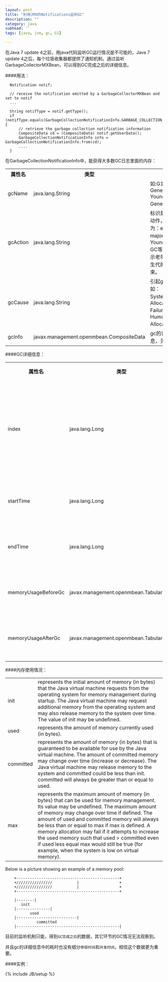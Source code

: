 ```yaml
---
layout: post
title: "利用JMX的Notifications监听GC"
description: ""
category: java
subhead: ''
tags: [java, jvm, gc, G1]

---
```


在Java 7 update 4之前，用java代码监听GC运行情况是不可能的，Java 7 update 4之后，每个垃圾收集器都提供了通知机制，通过监听GarbageCollectorMXBean，可以得到GC完成之后的详细信息。

####用法：

      Notification notif;

      // receive the notification emitted by a GarbageCollectorMXBean and set to notif
      ...

      String notifType = notif.getType();
      if (notifType.equals(GarbageCollectionNotificationInfo.GARBAGE_COLLECTION_NOTIFICATION)) {
          // retrieve the garbage collection notification information
          CompositeData cd = (CompositeData) notif.getUserData();
          GarbageCollectionNotificationInfo info = GarbageCollectionNotificationInfo.from(cd);
          ....
      }

在GarbageCollectionNotificationInfo中，能获得大多数GC日志里面的内存：


<table class="table table-bordered table-striped table-condensed">
   <tr>
      <th>属性名</th>
      <th>类型</th>
      <th>注释</th>
   </tr>
   <tr>
      <td>gcName</td>
      <td>java.lang.String</td>
      <td>如:G1 Old Generation,G1 Young Generation等</td>
   </tr>
   <tr>
      <td>gcAction</td>
      <td>java.lang.String</td>
      <td>标识是哪个gc动作，一般为：end of major GC，Young Gen GC等，分别表示老年代和新生代的gc结束。</td>
   </tr>
   <tr>
      <td>gcCause</td>
      <td>java.lang.String</td>
      <td>引起gc的原因,如：System.gc()，Allocation Failure，G1 Humongous Allocation等</td>
   </tr>
   <tr>
      <td>gcInfo</td>
      <td>javax.management.openmbean.CompositeData</td>
      <td>gc的详细信息，见下表</td>
   </tr>
</table>

####GC详细信息：

<table class="table table-bordered table-striped table-condensed">
   <tr>
      <th>属性名</th>
      <th>类型</th>
      <th>注释</th>
   </tr>
   <tr>
      <td>index</td>
      <td>java.lang.Long</td>
      <td>标识这个收集器进行了几次gc</td>
   </tr>
   <tr>
      <td>startTime</td>
      <td>java.lang.Long</td>
      <td>gc的开始时间</td>
   </tr>
   <tr>
      <td>endTime</td>
      <td>java.lang.Long</td>
      <td>gc的结束时间</td>
   </tr>
   <tr>
      <td>memoryUsageBeforeGc</td>
      <td>javax.management.openmbean.TabularData</td>
      <td>gc前内存情况</td>
   </tr>
   <tr>
      <td>memoryUsageAfterGc</td>
      <td>javax.management.openmbean.TabularData</td>
      <td>gc后内存情况</td>
   </tr>
</table>

####内存使用情况：

<table class="table table-bordered table-striped table-condensed">
     <tr>
      <td>init</td>
      <td>represents the initial amount of memory (in bytes) that the Java virtual machine requests from the operating system for memory management during startup. The Java virtual machine may request additional memory from the operating system and may also release memory to the system over time. The value of init may be undefined.
      </td>
    </tr>
    <tr>
        <td>used</td>
        <td>represents the amount of memory currently used (in bytes).
        </td>
    </tr>
    <tr>
        <td>committed</td>
        <td>represents the amount of memory (in bytes) that is guaranteed to be available for use by the Java virtual machine. The amount of committed memory may change over time (increase or decrease). The Java virtual machine may release memory to the system and committed could be less than init. committed will always be greater than or equal to used.
        </td>
    </tr>
    <tr>
        <td>max</td>
        <td>
        represents the maximum amount of memory (in bytes) that can be used for memory management. Its value may be undefined. The maximum amount of memory may change over time if defined. The amount of used and committed memory will always be less than or equal to max if max is defined. A memory allocation may fail if it attempts to increase the used memory such that used > committed even if used less equal max would still be true (for example, when the system is low on virtual memory).
        </td>
    </tr>
</table> 
   
    
Below is a picture showing an example of a memory pool:


        +----------------------------------------------+
        +////////////////           |                  +
        +////////////////           |                  +
        +----------------------------------------------+

        |--------|
           init
        |---------------|
               used
        |---------------------------|
                  committed
        |----------------------------------------------|    



目前的监听机制只能，得到`GC完成之后`的数据，其它环节的GC情况无法观察到。

并且gc的详细信息中的耗时也没有细分`停顿时间`和`并发时间`，相信这个数据更为重要。
        
####实例：

<script src="https://gist.github.com/lichengwu/6567273.js"></script>        

        
   


{% include JB/setup %}